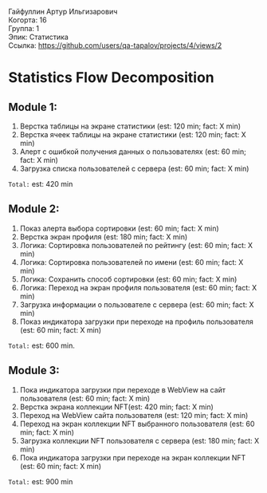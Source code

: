 Гайфуллин Артур Ильгизарович
<br /> Когорта: 16
<br /> Группа: 1
<br /> Эпик: Статистика
<br /> Ссылка: https://github.com/users/qa-tapalov/projects/4/views/2

# Statistics Flow Decomposition


## Module 1: 

1. Верстка таблицы на экране статистики (est: 120 min; fact: X min)
2. Верстка ячеек таблицы на экране статистики (est: 120 min; fact: X min)
3. Алерт с ошибкой получения данных о пользователях (est: 60 min; fact: X min)
4. Загрузка списка пользователей с сервера (est: 60 min; fact: X min)

`Total:` est: 420 min


## Module 2: 

1. Показ алерта выбора сортировки (est: 60 min; fact: X min)
2. Верстка экран профиля (est: 180 min; fact: X min)
3. Логика: Сортировка пользователей по рейтингу (est: 60 min; fact: X min)
4. Логика: Сортировка пользователей по имени (est: 60 min; fact: X min)
5. Логика: Сохранить способ сортировки (est: 60 min; fact: X min)
6. Логика: Переход на экран профиля пользователя (est: 60 min; fact: X min)
7. Загрузка информации о пользователе с сервера (est: 60 min; fact: X min)
8. Показ индикатора загрузки при переходе на профиль пользователя (est: 60 min; fact: X min)

`Total:` est: 600 min.

## Module 3: 

1. Пока индикатора загрузки при переходе в WebView на сайт пользователя (est: 60 min; fact: X min)
2. Верстка экрана коллекции NFT(est: 420 min; fact: X min)
3. Переход на WebView сайта пользователя (est: 120 min; fact: X min)
4. Переход на экран коллекции NFT выбранного пользователя (est: 60 min; fact: X min)
5. Загрузка коллекции NFT пользователя с сервера (est: 180 min; fact: X min)
6. Пока индикатора загрузки при переходе на экран коллекции NFT (est: 60 min; fact: X min)

`Total:` est: 900 min

